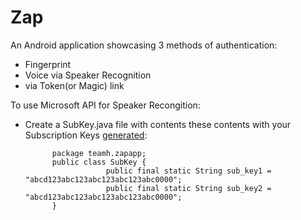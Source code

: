 # Zap

An Android application showcasing 3 methods of authentication:
- Fingerprint
- Voice via Speaker Recognition
- via Token(or Magic) link 

To use Microsoft API for Speaker Recongition:
- Create a SubKey.java file with contents these contents with your Subscription Keys [generated](https://cognitive.uservoice.com/knowledgebase/articles/864225-how-do-i-get-subscription-keys):

            package teamh.zapapp;
            public class SubKey {
                        public final static String sub_key1 = "abcd123abc123abc123abc123abc0000";
                        public final static String sub_key2 = "abcd123abc123abc123abc123abc0000";
            }
